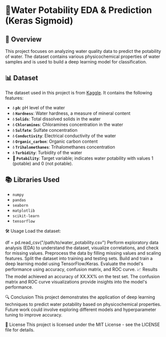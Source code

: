 # 🚰Water Potability EDA & Prediction (Keras Sigmoid)

## 📜 Overview
This project focuses on analyzing water quality data to predict the potability of water. The dataset contains various physicochemical properties of water samples and is used to build a deep learning model for classification.

## 📊 Dataset
The dataset used in this project is from [Kaggle](https://www.kaggle.com/datasets/uom190346a/water-quality-and-potability). It contains the following features:

- **💧 `ph`**: pH level of the water
- **💧 `Hardness`**: Water hardness, a measure of mineral content
- **💧 `Solids`**: Total dissolved solids in the water
- **💧 `Chloramines`**: Chloramines concentration in the water
- **💧 `Sulfate`**: Sulfate concentration
- **💧 `Conductivity`**:  Electrical conductivity of the water
- **💧 `Organic_carbon`**: Organic carbon content
- **💧 `Trihalomethanes`**: Trihalomethanes concentration
- **💧 `Turbidity`**: Turbidity of the water
- **🚰 `Potability`**: Target variable; indicates water potability with values 1 (potable) and 0 (not potable).

## 📚 Libraries Used
- `numpy`
- `pandas`
- `seaborn`
- `matplotlib`
- `scikit-learn`
- `tensorflow`

🛠️ Usage
Load the dataset:

df = pd.read_csv("/path/to/water_potability.csv")
Perform exploratory data analysis (EDA) to understand the dataset, visualize correlations, and check for missing values.
Preprocess the data by filling missing values and scaling features.
Split the dataset into training and testing sets.
Build and train a deep learning model using TensorFlow/Keras.
Evaluate the model's performance using accuracy, confusion matrix, and ROC curve.
📈 Results
The model achieved an accuracy of XX.XX% on the test set. The confusion matrix and ROC curve visualizations provide insights into the model's performance.

🔍 Conclusion
This project demonstrates the application of deep learning techniques to predict water potability based on physicochemical properties. Future work could involve exploring different models and hyperparameter tuning to improve accuracy.

📜 License
This project is licensed under the MIT License - see the LICENSE file for details.
